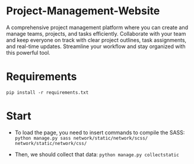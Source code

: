 # Project-Management-Website
A comprehensive project management platform where you can create and manage teams, projects, and tasks efficiently. Collaborate with your team and keep everyone on track with clear project outlines, task assignments, and real-time updates. Streamline your workflow and stay organized with this powerful tool.


# Requirements
`pip install -r requirements.txt`

# Start
- To load the page, you need to insert commands to compile the SASS:
`python manage.py sass network/static/network/scss/ network/static/network/css/`

- Then, we should collect that data:
`python manage.py collectstatic`
